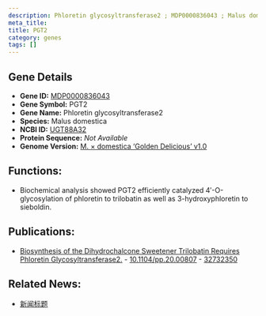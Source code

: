 ```yaml
---
description: Phloretin glycosyltransferase2 ; MDP0000836043 ; Malus domestica
meta_title:
title: PGT2
category: genes
tags: []
---
```


## Gene Details
- **Gene ID:**	[MDP0000836043](https://www.maizegdb.org/gene_center/gene/MDP0000836043)
- **Gene Symbol:** PGT2
- **Gene Name:** Phloretin glycosyltransferase2
- **Species:** Malus domestica
- **NCBI ID:** [ UGT88A32 ]()
- **Protein Sequence:** *Not Available*
- **Genome Version:** [M. × domestica ‘Golden Delicious’ v1.0]()

## Functions:
   - Biochemical analysis showed PGT2 efficiently catalyzed 4′-O-glycosylation of phloretin to trilobatin as well as 3-hydroxyphloretin to sieboldin.

## Publications:
   - [Biosynthesis of the Dihydrochalcone Sweetener Trilobatin Requires Phloretin Glycosyltransferase2.]( https://academic.oup.com/plphys/article/184/2/738/6117873?login=true ) - [10.1104/pp.20.00807]( https://academic.oup.com/plphys/article/184/2/738/6117873?login=true ) - [32732350](https://pubmed.ncbi.nlm.nih.gov/32732350/)

## Related News:
   - [新闻标题](https://mp.weixin.qq.com/s?__biz=Mzg3MDEwNDEyMg==&mid=2247493677&idx=2&sn=33da9371a9475833c0bf3a30afad4873&chksm=ce904578f9e7cc6e7f8883cfa35e91f73a23b157f838e251fc181060586d9923de073b8c1842&scene=27#wechat_redirect)
